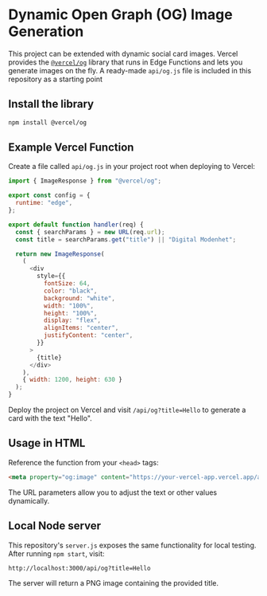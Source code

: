 # Dynamic Open Graph (OG) Image Generation

This project can be extended with dynamic social card images. Vercel provides the [`@vercel/og`](https://vercel.com/docs/functions/og-image-generation) library that runs in Edge Functions and lets you generate images on the fly. A ready-made `api/og.js` file is included in this repository as a starting point

## Install the library
    
```bash
npm install @vercel/og
```

## Example Vercel Function

Create a file called `api/og.js` in your project root when deploying to Vercel:

```javascript
import { ImageResponse } from "@vercel/og";

export const config = {
  runtime: "edge",
};

export default function handler(req) {
  const { searchParams } = new URL(req.url);
  const title = searchParams.get("title") || "Digital Modenhet";

  return new ImageResponse(
    (
      <div
        style={{
          fontSize: 64,
          color: "black",
          background: "white",
          width: "100%",
          height: "100%",
          display: "flex",
          alignItems: "center",
          justifyContent: "center",
        }}
      >
        {title}
      </div>
    ),
    { width: 1200, height: 630 }
  );
}
```

Deploy the project on Vercel and visit `/api/og?title=Hello` to generate a card with the text "Hello".

## Usage in HTML

Reference the function from your `<head>` tags:

```html
<meta property="og:image" content="https://your-vercel-app.vercel.app/api/og?title=Your%20Title" />
```

The URL parameters allow you to adjust the text or other values dynamically.

## Local Node server

This repository's `server.js` exposes the same functionality for local testing.
After running `npm start`, visit:

```
http://localhost:3000/api/og?title=Hello
```

The server will return a PNG image containing the provided title.
